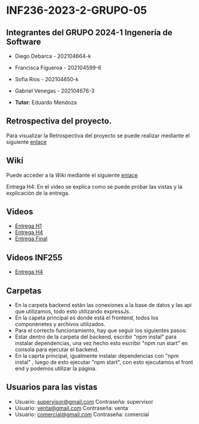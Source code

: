 # INF236-2023-2-GRUPO-05

## Integrantes del GRUPO 2024-1 Ingenería de Software

* Diego Debarca      -  202104664-k
* Francisca Figueroa -  202104599-6
* Sofia Rios         -  202104650-k
* Gabriel Venegas    -  202104676-3

* **Tutor**: Eduardo Mendoza

## Retrospectiva del proyecto.
Para visualizar la Retrospectiva del proyecto se puede realizar mediante el siguiente [enlace](https://gitlab.inf.utfsm.cl/diego.debarca/inf255-2023-2-grupo-05/-/wikis/Retrospectiva)



## Wiki
Puede acceder a la _Wiki_ mediante el siguiente [enlace](https://gitlab.inf.utfsm.cl/diego.debarca/inf255-2023-2-grupo-05/-/wikis/Home)

Entrega H4: En el video se explica como se puede probar las vistas y la explicación de la entrega.

## Videos 
* [Entrega H1](https://youtu.be/ZvxQnh-sigQ) 
* [Entrega H4](https://youtu.be/e84w7gc4u50)
* [Entrega Final](https://youtu.be/UBU30RI2tGU)

## Videos INF255
* [Entrega H4](https://youtu.be/8yywpZOXDuY)

## Carpetas

* En la carpeta backend están las conexiones a la base de datos y las api que utilizamos, todo esto utilizando expressJs.
* En la capeta principal es donde está el frontend, todos los componenetes y archivos utilizados.
* Para el correcto funcionamiento, hay que seguir los siguientes pasos:
* Estar dentro de la carpeta del backend, escribir "npm instal" para instalar dependencias, una vez hecho esto escribir "npm run start" en consola para ejecutar el backend.
* En la caprta principal, igualmente instalar dependencias con "npm instal" , luego de esto ejecutar "npm start", con esto ejecutamos el front end y podemos utilizar la página.

## Usuarios para las vistas

* Usuario: supervisor@gmail.com  Contraseña: supervisor
* Usuario: venta@gmail.com Contraseña: venta
* Usuario: comercial@gmail.com Contraseña: comercial

